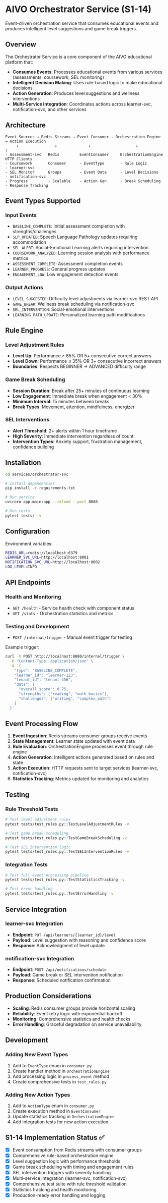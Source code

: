 # AIVO Orchestrator Service (S1-14)

Event-driven orchestration service that consumes educational events and produces intelligent level suggestions and game break triggers.

## Overview

The Orchestrator Service is a core component of the AIVO educational platform that:

- **Consumes Events**: Processes educational events from various services (assessments, coursework, SEL monitoring)
- **Intelligent Decision Making**: Uses rule-based logic to make educational decisions
- **Action Generation**: Produces level suggestions and wellness interventions
- **Multi-Service Integration**: Coordinates actions across learner-svc, notification-svc, and other services

## Architecture

```
Event Sources → Redis Streams → Event Consumer → Orchestration Engine → Action Execution
     ↓                ↓              ↓                    ↓                  ↓
- Assessment-svc   Redis         EventConsumer     OrchestrationEngine   HTTP Clients
- Coursework       Consumer      - EventType       - Rule Logic         - learner-svc
- SEL Monitor      Groups        - Event Data      - Level Decisions     - notification-svc
- Progress         - Scalable    - Action Gen      - Break Scheduling    - Response Tracking
```

## Event Types Supported

### Input Events

- `BASELINE_COMPLETE`: Initial assessment completion with strengths/challenges
- `SLP_UPDATED`: Speech Language Pathology updates requiring accommodation
- `SEL_ALERT`: Social-Emotional Learning alerts requiring intervention
- `COURSEWORK_ANALYZED`: Learning session analysis with performance metrics
- `ASSESSMENT_COMPLETE`: Assessment completion events
- `LEARNER_PROGRESS`: General progress updates
- `ENGAGEMENT_LOW`: Low engagement detection events

### Output Actions

- `LEVEL_SUGGESTED`: Difficulty level adjustments via learner-svc REST API
- `GAME_BREAK`: Wellness break scheduling via notification-svc
- `SEL_INTERVENTION`: Social-emotional interventions
- `LEARNING_PATH_UPDATE`: Personalized learning path modifications

## Rule Engine

### Level Adjustment Rules

- **Level Up**: Performance ≥ 85% OR 5+ consecutive correct answers
- **Level Down**: Performance ≤ 35% OR 3+ consecutive incorrect answers
- **Boundaries**: Respects BEGINNER → ADVANCED difficulty range

### Game Break Scheduling

- **Session Duration**: Break after 25+ minutes of continuous learning
- **Low Engagement**: Immediate break when engagement < 30%
- **Minimum Interval**: 15 minutes between breaks
- **Break Types**: Movement, attention, mindfulness, energizer

### SEL Interventions

- **Alert Threshold**: 2+ alerts within 1 hour timeframe
- **High Severity**: Immediate intervention regardless of count
- **Intervention Types**: Anxiety support, frustration management, confidence building

## Installation

```bash
cd services/orchestrator-svc

# Install dependencies
pip install -r requirements.txt

# Run service
uvicorn app.main:app --reload --port 8080

# Run tests
pytest tests/ -v
```

## Configuration

Environment variables:

```bash
REDIS_URL=redis://localhost:6379
LEARNER_SVC_URL=http://localhost:8001
NOTIFICATION_SVC_URL=http://localhost:8002
LOG_LEVEL=INFO
```

## API Endpoints

### Health and Monitoring

- `GET /health` - Service health check with component status
- `GET /stats` - Orchestration statistics and metrics

### Testing and Development

- `POST /internal/trigger` - Manual event trigger for testing

Example trigger:

```bash
curl -X POST http://localhost:8080/internal/trigger \
  -H "Content-Type: application/json" \
  -d '{
    "type": "BASELINE_COMPLETE",
    "learner_id": "learner-123",
    "tenant_id": "tenant-456",
    "data": {
      "overall_score": 0.75,
      "strengths": ["reading", "math_basics"],
      "challenges": ["writing", "complex_math"]
    }
  }'
```

## Event Processing Flow

1. **Event Ingestion**: Redis streams consumer groups receive events
2. **State Management**: Learner state updated with event data
3. **Rule Evaluation**: OrchestrationEngine processes event through rule engine
4. **Action Generation**: Intelligent actions generated based on rules and state
5. **Action Execution**: HTTP requests sent to target services (learner-svc, notification-svc)
6. **Statistics Tracking**: Metrics updated for monitoring and analytics

## Testing

### Rule Threshold Tests

```bash
# Test level adjustment rules
pytest tests/test_rules.py::TestLevelAdjustmentRules -v

# Test game break scheduling
pytest tests/test_rules.py::TestGameBreakScheduling -v

# Test SEL intervention logic
pytest tests/test_rules.py::TestSELInterventionRules -v
```

### Integration Tests

```bash
# Test full event processing pipeline
pytest tests/test_rules.py::TestStatisticsTracking -v

# Test error handling
pytest tests/test_rules.py::TestErrorHandling -v
```

## Service Integration

### learner-svc Integration

- **Endpoint**: `PUT /api/learners/{learner_id}/level`
- **Payload**: Level suggestion with reasoning and confidence score
- **Response**: Acknowledgment of level update

### notification-svc Integration

- **Endpoint**: `POST /api/notifications/schedule`
- **Payload**: Game break or SEL intervention notification
- **Response**: Scheduled notification confirmation

## Production Considerations

- **Scaling**: Redis consumer groups provide horizontal scaling
- **Reliability**: Event retry logic with exponential backoff
- **Monitoring**: Comprehensive statistics and health checks
- **Error Handling**: Graceful degradation on service unavailability

## Development

### Adding New Event Types

1. Add to `EventType` enum in `consumer.py`
2. Create handler method in `OrchestrationEngine`
3. Add processing logic in `process_event` method
4. Create comprehensive tests in `test_rules.py`

### Adding New Action Types

1. Add to `ActionType` enum in `consumer.py`
2. Create execution method in `EventConsumer`
3. Update statistics tracking in `OrchestrationEngine`
4. Add integration tests for new action execution

## S1-14 Implementation Status ✅

- [x] Event consumption from Redis streams with consumer groups
- [x] Comprehensive rule-based orchestration engine
- [x] Level suggestion logic with performance thresholds
- [x] Game break scheduling with timing and engagement rules
- [x] SEL intervention triggers with severity handling
- [x] Multi-service integration (learner-svc, notification-svc)
- [x] Comprehensive test suite with rule threshold validation
- [x] Statistics tracking and health monitoring
- [x] Production-ready error handling and logging
